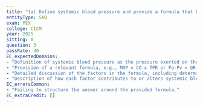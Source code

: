 ```yaml
---
title: "(a) Define systemic blood pressure and provide a formula that best describes its determinants (10% of marks). (b) Describe the factors that determine systemic blood pressure (90% of marks)."
entityType: SAQ
exam: PEX
college: CICM
year: 2025
sitting: A
question: 3
passRate: 30
EC_expectedDomains:
- "Definition of systemic blood pressure as the pressure exerted on the arterial walls."
- "Provision of a relevant formula, e.g., MAP = CO x TPR or Pa-Pv = QR."
- "Detailed discussion of the factors in the formula, including determinants of cardiac output, arterial blood volume, arterial elastance, and peripheral arterial resistance (based on the Poiseuille equation)."
- "Description of how each factor contributes to or alters systemic blood pressure, relating back to the provided formula."
EC_errorsCommon:
- "Failing to structure the answer around the provided formula."
EC_extraCredit: []
---
```

